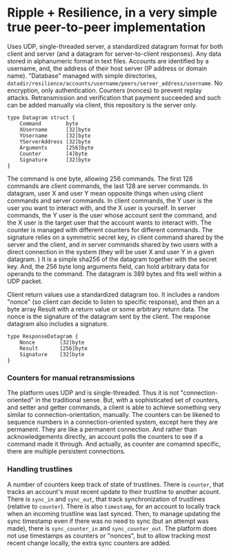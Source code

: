 # Ripple + Resilience, in a very simple true peer-to-peer implementation

Uses UDP, single-threaded server, a standardized datagram format for both client and server (and a datagram for server-to-client responses). Any data stored in alphanumeric format in text files. Accounts are identified by a username, and, the address of their host server (IP address or domain name). "Database" managed with simple directories, `datadir/resilience/accounts/username/peers/server_address/username`. No encryption, only authentication. Counters (nonces) to prevent replay attacks. Retransmission and verification that payment succeeded and such can be added manually via client, this repository is the server only.

    type Datagram struct {
        Command        byte
        XUsername      [32]byte
        YUsername      [32]byte
        YServerAddress [32]byte
        Arguments      [256]byte
        Counter        [4]byte
        Signature      [32]byte
    }

The command is one byte, allowing 256 commands. The first 128 commands are client commands, the last 128 are server commands. In datagram, user X and user Y mean opposite things when using client commands and server commands. In client commands, the Y user is the user you want to interact with, and the X user is yourself. In server commands, the Y user is the user whose account sent the command, and the X user is the target user that the account wants to interact with. The counter is managed with different counters for different commands. The signature relies on a symmetric secret key, in client command shared by the server and the client, and in server commands shared by two users with a direct connection in the system (they will be user X and user Y in a given datagram. ) It is a simple sha256 of the datagram together with the secret key. And, the 256 byte long arguments field, can hold arbitrary data for operands to the command. The datagram is 389 bytes and fits well within a UDP packet.

Client return values use a standardized datagram too. It includes a random "nonce" (so client can decide to listen to specific response), and then an a byte array Result with a return value or some arbitrary return data. The nonce is the signature of the datagram sent by the client. The response datagram also includes a signature.

    type ResponseDatagram {
        Nonce        [32]byte
        Result       [256]byte
        Signature    [32]byte
    }

### Counters for manual retransmissions 

The platform uses UDP and is single-threaded. Thus it is not "connection-oriented" in the traditional sense. But, with a sophisticated set of counters, and setter and getter commands, a client is able to achieve something very similar to connection-orientation, manually. The counters can be likened to sequence numbers in a connection-oriented system, except here they are permanent. They are like a permanent connection. And rather than acknowledgements directly, an account polls the counters to see if a command made it through. And actually, as counter are comamnd specific, there are multiple persistent connections.

### Handling trustlines

A number of counters keep track of state of trustlines. There is `counter`, that tracks an account's most recent update to their trustline to another acount. There is `sync_in` and `sync_out`, that track synchronization of trustlines (relative to `counter`). There is also `timestamp`, for an account to locally track when an incoming trustline was last synced. Then, to manage updating the sync timestamp even if there was no need to sync (but an attempt was made), there is `sync_counter_in` and `sync_counter_out`. The platform does not use timestamps as counters or "nonces", but to allow tracking most recent change locally, the extra sync counters are added.
